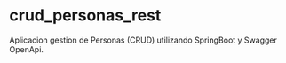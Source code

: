 # crud_personas_rest
Aplicacion gestion de Personas (CRUD) utilizando SpringBoot y Swagger OpenApi.
